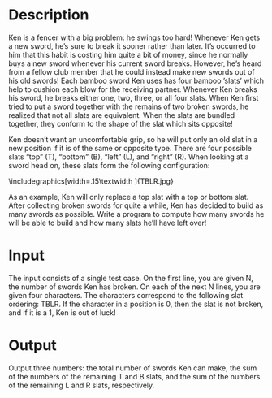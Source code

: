 # Description
Ken is a fencer with a big problem: he swings too hard!
Whenever Ken gets a new sword, he’s sure to break it sooner rather than later. 
It’s occurred to him that this habit is costing him quite a bit of money, since he normally buys a new sword whenever his current sword breaks. 
However, he’s heard from a fellow club member that he could instead make new swords out of his old swords!
Each bamboo sword Ken uses has four bamboo ’slats’ which help to cushion each blow for the receiving partner. 
Whenever Ken breaks his sword, he breaks either one, two, three, or all four slats.
When Ken first tried to put a sword together with the remains of two broken swords, he realized that not all slats are equivalent. 
When the slats are bundled together, they conform to the shape of the slat which sits opposite!

Ken doesn’t want an uncomfortable grip, so he will put only an old slat in a new position if it is of the same or opposite type. 
There are four possible slats “top” (T), “bottom” (B), “left” (L), and “right” (R). When looking at a sword head on, these slats form the following configuration:

\includegraphics[width=.15\textwidth ]{TBLR.jpg}

As an example, Ken will only replace a top slat with a top or bottom slat.
After collecting broken swords for quite a while, Ken has decided to build as many swords as possible. 
Write a program to compute how many swords he will be able to build and how many slats he’ll have left over!

# Input
The input consists of a single test case. On the first line, you are given N, the number of swords Ken has broken. 
On each of the next N lines, you are given four characters. The characters correspond to the following slat ordering: TBLR. 
If the character in a position is 0, then the slat is not broken, and if it is a 1, Ken is out of luck!

# Output
Output three numbers: the total number of swords Ken can make, the sum of the numbers of the remaining T and B slats, and the sum of the numbers of the remaining L and R slats, respectively.
